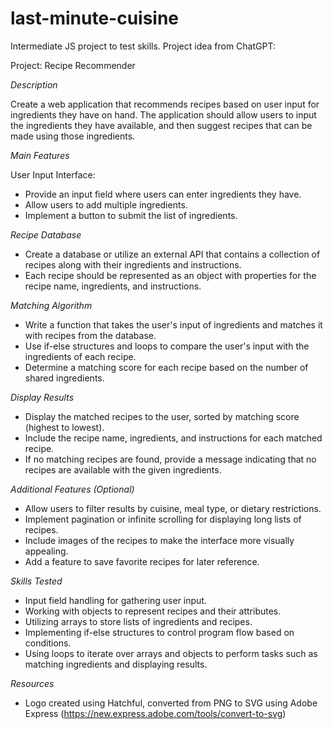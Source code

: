 # last-minute-cuisine

Intermediate JS project to test skills. Project idea from ChatGPT:

Project: Recipe Recommender

_Description_

Create a web application that recommends recipes based on user input for ingredients they have on hand. The application should allow users to input the ingredients they have available, and then suggest recipes that can be made using those ingredients.

_Main Features_

User Input Interface:

- Provide an input field where users can enter ingredients they have.
- Allow users to add multiple ingredients.
- Implement a button to submit the list of ingredients.

_Recipe Database_

- Create a database or utilize an external API that contains a collection of recipes along with their ingredients and instructions.
- Each recipe should be represented as an object with properties for the recipe name, ingredients, and instructions.

_Matching Algorithm_

- Write a function that takes the user's input of ingredients and matches it with recipes from the database.
- Use if-else structures and loops to compare the user's input with the ingredients of each recipe.
- Determine a matching score for each recipe based on the number of shared ingredients.

_Display Results_

- Display the matched recipes to the user, sorted by matching score (highest to lowest).
- Include the recipe name, ingredients, and instructions for each matched recipe.
- If no matching recipes are found, provide a message indicating that no recipes are available with the given ingredients.

_Additional Features (Optional)_

- Allow users to filter results by cuisine, meal type, or dietary restrictions.
- Implement pagination or infinite scrolling for displaying long lists of recipes.
- Include images of the recipes to make the interface more visually appealing.
- Add a feature to save favorite recipes for later reference.

_Skills Tested_

- Input field handling for gathering user input.
- Working with objects to represent recipes and their attributes.
- Utilizing arrays to store lists of ingredients and recipes.
- Implementing if-else structures to control program flow based on conditions.
- Using loops to iterate over arrays and objects to perform tasks such as matching ingredients and displaying results.

_Resources_

- Logo created using Hatchful, converted from PNG to SVG using Adobe Express (https://new.express.adobe.com/tools/convert-to-svg)
